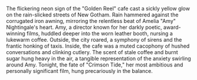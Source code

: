 The flickering neon sign of the "Golden Reel" cafe cast a sickly yellow glow on the rain-slicked streets of New Gotham.  Rain hammered against the corrugated iron awning, mirroring the relentless beat of Amelia "Amy" Nightingale's heart.  Amy, a director known for her darkly poetic, award-winning films, huddled deeper into the worn leather booth, nursing a lukewarm coffee.  Outside, the city roared, a symphony of sirens and the frantic honking of taxis.  Inside, the cafe was a muted cacophony of hushed conversations and clinking cutlery.  The scent of stale coffee and burnt sugar hung heavy in the air, a tangible representation of the anxiety swirling around Amy.  Tonight, the fate of "Crimson Tide," her most ambitious and personally significant film, hung precariously in the balance.
